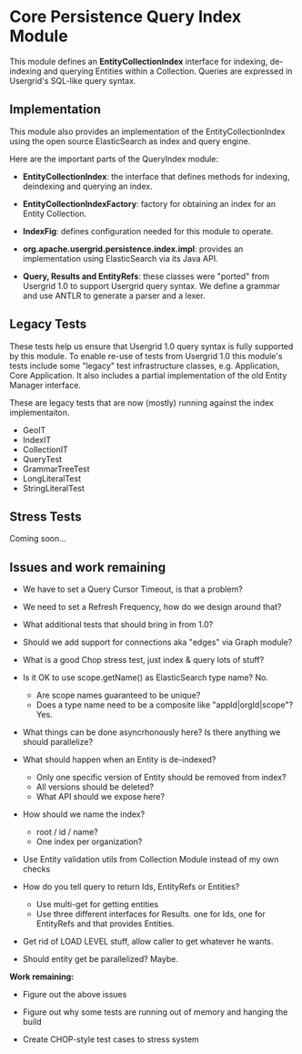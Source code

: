 Core Persistence Query Index Module
===
This module defines an __EntityCollectionIndex__ interface for indexing, de-indexing and querying Entities within a Collection. Queries are expressed in Usergrid's SQL-like query syntax. 

Implementation
---
This module also provides an implementation of the EntityCollectionIndex using the open source ElasticSearch as index and query engine. 

Here are the important parts of the QueryIndex module:

* __EntityCollectionIndex__: the interface that defines methods for indexing, deindexing and querying an index. 

* __EntityCollectionIndexFactory__: factory for obtaining an index for an Entity Collection.

* __IndexFig__: defines configuration needed for this module to operate.

* __org.apache.usergrid.persistence.index.impl__: provides an implementation using ElasticSearch via its Java API. 

* __Query, Results and EntityRefs__: these classes were "ported" from Usergrid 1.0 to support Usergrid query syntax. We define a grammar and use ANTLR to generate a parser and a lexer.

Legacy Tests
---
These tests help us ensure that Usergrid 1.0 query syntax is fully supported by this module. To enable re-use of tests from Usergrid 1.0 this module's tests include some "legacy" test infrastructure classes, e.g. Application, Core Application. It also includes a partial implementation of the old Entity Manager interface.

These are legacy tests that are now (mostly) running against the index implementaiton.

* GeoIT
* IndexIT
* CollectionIT
* QueryTest
* GrammarTreeTest
* LongLiteralTest
* StringLiteralTest

Stress Tests
---
Coming soon...


Issues and work remaining
---

* We have to set a Query Cursor Timeout, is that a problem?

* We need to set a Refresh Frequency, how do we design around that?

* What additional tests that should bring in from 1.0?

* Should we add support for connections aka "edges" via Graph module?

* What is a good Chop stress test, just index & query lots of stuff?

* Is it OK to use scope.getName() as ElasticSearch type name? No.
	* Are scope names guaranteed to be unique? 
	* Does a type name need to be a composite like "appId|orgId|scope"? Yes.

* What things can be done asyncrhonously here? Is there anything we should parallelize?

* What should happen when an Entity is de-indexed?
	* Only one specific version of Entity should be removed from index?
	* All versions should be deleted?
	* What API should we expose here? 

* How should we name the index?
	* root / id / name?
	* One index per organization?
	
* Use Entity validation utils from Collection Module instead of my own checks

* How do you tell query to return Ids, EntityRefs or Entities?
	* Use multi-get for getting entities
	* Use three different interfaces for Results. one for Ids, one for EntityRefs and that provides Entities.
	
* Get rid of LOAD LEVEL stuff, allow caller to get whatever he wants.

* Should entity get be parallelized? Maybe.

	

__Work remaining:__

- Figure out the above issues

- Figure out why some tests are running out of memory and hanging the build

- Create CHOP-style test cases to stress system










